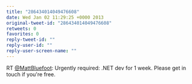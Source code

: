 ```yaml
---
title: "286434014049476608"
date: Wed Jan 02 11:29:25 +0000 2013
original-tweet-id: "286434014049476608"
retweets: 0
favorites: 0
reply-tweet-id: ""
reply-user-id: ""
reply-user-screen-name: ""
---
```

RT <a href="https://twitter.com/MattBluefoot">@MattBluefoot</a>: Urgently required: .NET dev for 1 week. Please get in touch if you're free.
